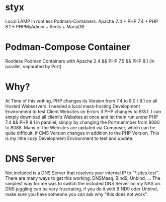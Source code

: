 # styx
Local LAMP in rootless Podman-Containers. Apache 2.4 + PHP 7.4 + PHP 8.1 + PHPMyAdmin + Redis + MariaDB

# Podman-Compose Container
Rootless Podman Containers with Apache 2.4 && PHP 7.5 && PHP 8.1 (in parallel, separated by Port).

# Why?
At Time of this writing, PHP changes its Version from 7.4 to 8.0 / 8.1 on all Hosted Webservers.
I needed a local mass-hosting Development Environment to test Client Websites on Errors if PHP changes to 8/8.1.
I can simply download all client's Websites at once and let them run under PHP 7.4 && PHP 8.1 in parallel, simply by changing the Portnummber from 8080 to 8088.
Many of the Websites are updated via Composer, which can be quite difficult, if CMS Version changes in addition to the PHP Version.
This is my little cozy Development Environment to test and update.

# DNS Server
Not included is a DNS Server that resolves your internal IP to "*.sites.test". There are many ways to get this working: DNSMasq, Bind9, Unbind, ... The simplest way for me was to switch the included DNS Server on my NAS on.
DNS juggling can be very frustrating, if you do it with BIND9 oder Unbind, make sure you have someone you can ask why "this does not work".
